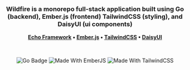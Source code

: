 <h3 align="center">
	Wildfire is a monorepo full-stack application built using Go (backend), Ember.js (frontend) TailwindCSS (styling), and DaisyUI (ui components) 
</h3>
<p align="center">
	<strong>
  <a href="https://echo.labstack.com/">Echo Framework</a>
		•
		<a href="https://emberjs.com/">Ember.js</a>
		•
		<a href="https://tailwindcss.com/">TailwindCSS</a>
		•
		<a href="https://daisyui.com/">DaisyUI</a>
	</strong>
</p>
<br>
<p align="center">
  <img alt="Go Badge" src="https://forthebadge.com/images/badges/made-with-go.svg">
  <img alt="Made With EmberJS" src="https://user-images.githubusercontent.com/13633516/157751476-e939aa24-a82c-4d7e-9a82-964acaa6b434.svg">
  <img alt="Made With TailwindCSS" src="https://user-images.githubusercontent.com/13633516/157751305-c86564eb-6960-4d76-aeb5-69f8767454ed.svg">
</p>
